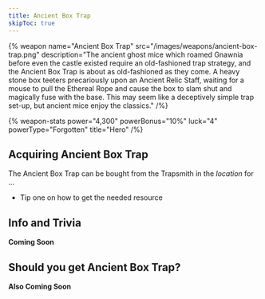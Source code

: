 ```yaml
---
title: Ancient Box Trap
skipToc: true
---
```


{% weapon
 name="Ancient Box Trap"
 src="/images/weapons/ancient-box-trap.png"
 description="The ancient ghost mice which roamed Gnawnia before even the castle existed require an old-fashioned trap strategy, and the Ancient Box Trap is about as old-fashioned as they come. A heavy stone box teeters precariously upon an Ancient Relic Staff, waiting for a mouse to pull the Ethereal Rope and cause the box to slam shut and magically fuse with the base. This may seem like a deceptively simple trap set-up, but ancient mice enjoy the classics."
/%}

{% weapon-stats
 power="4,300"
 powerBonus="10%"
 luck="4"
 powerType="Forgotten"
 title="Hero"
/%}

## Acquiring Ancient Box Trap

The Ancient Box Trap can be bought from the Trapsmith in the *location* for ...

- Tip one on how to get the needed resource

## Info and Trivia

**Coming Soon**

## Should you get Ancient Box Trap?

**Also Coming Soon**
